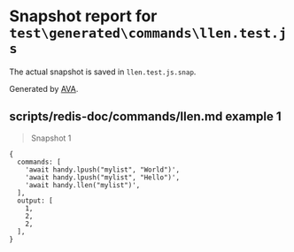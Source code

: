 # Snapshot report for `test\generated\commands\llen.test.js`

The actual snapshot is saved in `llen.test.js.snap`.

Generated by [AVA](https://ava.li).

## scripts/redis-doc/commands/llen.md example 1

> Snapshot 1

    {
      commands: [
        'await handy.lpush("mylist", "World")',
        'await handy.lpush("mylist", "Hello")',
        'await handy.llen("mylist")',
      ],
      output: [
        1,
        2,
        2,
      ],
    }
